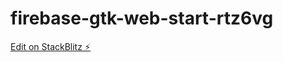 # firebase-gtk-web-start-rtz6vg

[Edit on StackBlitz ⚡️](https://stackblitz.com/edit/firebase-gtk-web-start-rtz6vg)